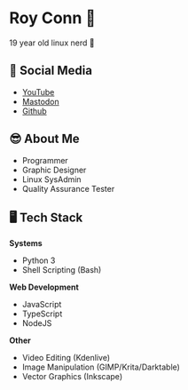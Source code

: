 # Roy Conn 👋

19 year old linux nerd 🐧

## 📢️ Social Media

* [YouTube](https://https://www.youtube.com/channel/UCEOW3L0mcBhwfkmoFZtSM5Q)
* [Mastodon](https://fosstodon.com/@Hydra_Slash_Linux)
* [Github](https://github.com/rmj1001)

## 😎 About Me

* Programmer
* Graphic Designer
* Linux SysAdmin
* Quality Assurance Tester

## 🖥️ Tech Stack

__Systems__

* Python 3
* Shell Scripting (Bash)

 __Web Development__

* JavaScript
* TypeScript
* NodeJS

 __Other__

* Video Editing (Kdenlive)
* Image Manipulation (GIMP/Krita/Darktable)
* Vector Graphics (Inkscape)
